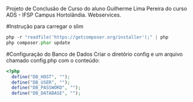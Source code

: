 Projeto de Conclusão de Curso do aluno Guilherme Lima Pereira do curso ADS - IFSP Campus Hortolândia.
Webservices.

#Instrução para carregar o slim
```php
php -r "readfile('https://getcomposer.org/installer');" | php
php composer.phar update
```

#Configuração do Banco de Dados
Criar o diretório config e um arquivo chamado config.php com o conteúdo:
```php
<?php
  define("DB_HOST", "");
  define("DB_USER", "");
  define("DB_PASSWORD", "");
  define("DB_DATABASE", "");
```